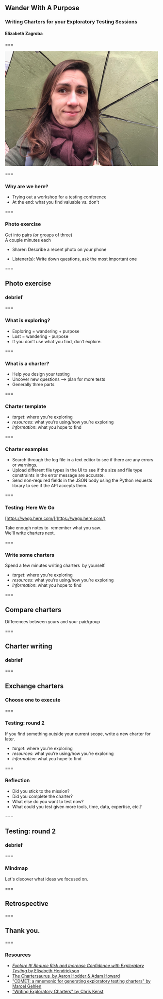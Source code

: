 
## Wander With A Purpose
### Writing Charters for your Exploratory Testing Sessions
#### Elizabeth Zagroba

===

![Me with an umbrella!](/images/umbrella.JPG "Me with an umbrella")

===

### Why are we here?
- Trying out a workshop for a testing conference
- At the end: what you find valuable vs. don&#x27;t


===

### Photo exercise

Get into pairs (or groups of three)  
A couple minutes each

- Sharer: Describe a recent photo on your phone 

- Listener(s): Write down questions, ask the most important one


===

## Photo exercise 
### debrief

===

### What is exploring?

- Exploring = wandering + purpose
- Lost = wandering - purpose
- If you don’t use what you find, don’t explore.


===

### What is a charter?

- Help you design your testing
- Uncover new questions --> plan for more tests
- Generally three parts

===

### Charter template

- *target*: where you’re exploring
- *resources*: what you’re using/how you’re exploring
- *information*: what you hope to find

===

### Charter examples

- Search through the log file in a text editor to see if there are any errors or warnings.
- Upload different file types in the UI to see if the size and file type constraints in the error message are accurate.
- Send non-required fields in the JSON body using the Python requests library to see if the API accepts them.

===

### Testing: Here We Go
[https://wego.here.com/](https://wego.here.com/)  

Take enough notes to  remember what you saw.  
We'll write charters next.

===

### Write some charters

Spend a few minutes writing charters  by yourself.  

- *target*: where you’re exploring
- *resources*: what you’re using/how you’re exploring
- *information*: what you hope to find

===

## Compare charters

Differences between yours and your pair/group

===

## Charter writing
### debrief

===

## Exchange charters
### Choose one to execute

===

### Testing: round 2 

If you find something outside your current scope, write a new charter for later.

- *target*: where you’re exploring
- *resources*: what you’re using/how you’re exploring
- *information*: what you hope to find

===

### Reflection

- Did you stick to the mission?
- Did you complete the charter?
- What else do you want to test now?
- What could you test given more tools, time, data, expertise, etc.?

===

## Testing: round 2
### debrief

===

### Mindmap

Let's discover what ideas we focused on.

===

## Retrospective

===

## Thank you.

===

### Resources

- [*Explore It! Reduce Risk and Increase Confidence with Exploratory Testing* by Elisabeth Hendrickson](https://www.goodreads.com/book/show/15980494-explore-it)
- [The Chartersaurus  by Aaron Hodder & Adam Howard](https://chartersaurus.blogspot.com/)
- ["CDMET: a mnemonic for generating exploratory testing charters" by Marcel Gehlen](https://thatsthebuffettable.blogspot.com/2017/06/cdmet-mnemonic-for-generating.html)
- ["Writing Exploratory Charters" by Chris Kenst](https://github.com/ckenst/testing-guides/blob/master/test%20design/writing_exploratory_charters.md)

